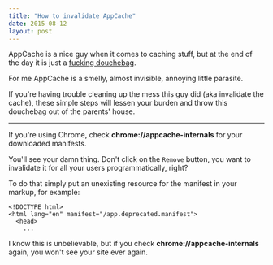 ```yaml
---
title: "How to invalidate AppCache"
date: 2015-08-12
layout: post
---
```



AppCache is a nice guy when it comes to caching stuff, but at the end of the day it is just a [fucking douchebag](http://alistapart.com/article/application-cache-is-a-douchebag).

For me AppCache is a smelly, almost invisible, annoying little parasite.

If you're having trouble cleaning up the mess this guy did (aka invalidate the cache), these simple steps will lessen your burden and throw this douchebag out of the parents' house.

---

If you're using Chrome, check **chrome://appcache-internals** for your downloaded manifests.

You'll see your damn thing. Don't click on the `Remove` button, you want to invalidate it for all your users programmatically, right?

To do that simply put an unexisting resource for the manifest in your markup, for example:

```
<!DOCTYPE html>
<html lang="en" manifest="/app.deprecated.manifest">
  <head>
    ...
```

I know this is unbelievable, but if you check **chrome://appcache-internals** again, you won't see your site ever again.
